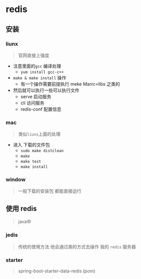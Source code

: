 # redis

## 安装

### liunx
> 官网直接上强度
- 注意里面的`gcc` 编译处理
  - `yum install gcc-c++ `
- `make & make install` 操作
    -  有一个操作需要前提执行 meke Marrc=libs 之类的
- 然后就可以执行一些可以执行文件
    - serve 启动服务
    - cli 访问服务
    - redis-conf 配置信息
### mac
> 类似`liunx`上面的处理
- 进入 下载的文件包
    - `sudo make distclean`
    - `make`
    - `make test`
    - `make install`
###  window
> 一般下载的安装包 都能直接运行


## 使用 redis
> java中

### jedis 
> 传统的使用方法 他会通过类的方式去操作 我的 `redis` 服务器

### starter 
> spring-boot-starter-data-redis (pom)